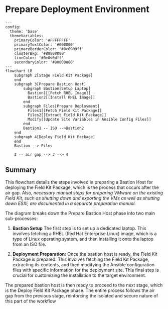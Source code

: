 # Prepare Deployment Environment

```mermaid
---
config:
  theme: 'base'
  themeVariables:
    primaryColor: '#FFFFFFFF'
    primaryTextColor: '#000000'
    primaryBorderColor: '#0c0909ff'
    clusterBkg: '#80808080'
    lineColor: '#0e0d0dff'
    secondaryColor: '#80808080'
---
flowchart LR
    subgraph 2[Stage Field Kit Package]
    end
    subgraph 3[Prepare Bastion Host]
        subgraph Bastion[Setup Laptop]
          Bastion1[[Fetch RHEL Image]]
          Bastion2[[Install RHEL Image]]
        end
        subgraph Files[Prepare Deployment]
          Files1[[Fetch Field Kit Package]]
          Files2[[Extract Field Kit Package]]
          Modify[[Update Site Variables in Ansible Config Files]]
        end
        Bastion1 -- ISO -->Bastion2
    end
    subgraph 4[Deploy Field Kit Package]
    end
    Bastion --> Files

    2 -- air gap --> 3 --> 4
```

## Summary

This flowchart details the steps involved in preparing a Bastion Host for deploying the Field Kit Package, which is the process that occurs after the air gap.  Also, *necessary manual steps for preparing VMware on the existing Field Kit, such as shutting down and exporting the VMs as well as shutting down ESXi, are documented in a separate preparation manual.*

The diagram breaks down the Prepare Bastion Host phase into two main sub-processes:

1. **Bastion Setup**  The first step is to set up a dedicated laptop. This involves fetching a RHEL (Red Hat Enterprise Linux) image, which is a type of Linux operating system, and then installing it onto the laptop from an ISO file.

2. **Deployment Preparation:** Once the bastion host is ready, the Field Kit Package is prepared.  This involves fetching the Field Kit Package, extracting its contents, and then modifying the Ansible configuration files with specific information for the deployment site. This final step is crucial for customizing the installation to the target environment.

The prepared bastion host is then ready to proceed to the next stage, which is the Deploy Field Kit Package phase. The entire process follows the air gap from the previous stage, reinforcing the isolated and secure nature of this part of the workflow
